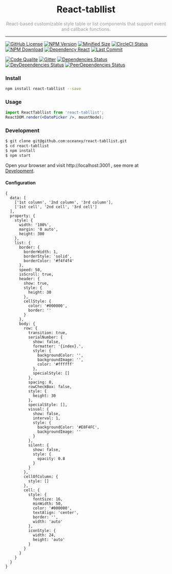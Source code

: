 <h1 align="center">React-tabllist</h1>
<div align="center" style="color: #999999">React-based customizable style table or list components that support event and callback functions.</div>

---

<!--[![TravisCI Status](https://img.shields.io/travis/oceanxy/react-tabllist/master.svg)](https://www.travis-ci.org/oceanxy/react-tabllist)-->
<!--[![codecov](https://codecov.io/gh/oceanxy/react-tabllist/branch/master/graph/badge.svg)](https://codecov.io/gh/oceanxy/react-tabllist)-->

[![GitHub License](https://img.shields.io/github/license/oceanxy/react-tabllist.svg)](https://github.com/oceanxy/react-tabllist/blob/master/LICENSE)
[![NPM Version](https://img.shields.io/npm/v/react-tabllist.svg)](https://www.npmjs.com/package/react-tabllist)
[![Minified Size](https://img.shields.io/bundlephobia/min/react-tabllist.svg)](https://bundlephobia.com/result?p=react-tabllist)
[![CircleCI Status](https://img.shields.io/circleci/project/github/oceanxy/react-tabllist/master.svg)](https://circleci.com/gh/oceanxy/react-tabllist)
[![NPM Download](https://img.shields.io/npm/dw/react-tabllist.svg)](https://www.npmjs.com/package/react-tabllist)
[![Dependency React](https://img.shields.io/npm/dependency-version/react-tabllist/peer/react.svg)]()
[![Last Commit](https://img.shields.io/github/last-commit/oceanxy/react-tabllist.svg)](https://github.com/oceanxy/react-tabllist)

[![Code Qualite](https://img.shields.io/lgtm/grade/javascript/g/oceanxy/react-tabllist.svg)](https://lgtm.com/projects/g/oceanxy/react-tabllist/context:javascript)
[![Gitter](https://img.shields.io/gitter/room/oceanxy/react-tabllist.svg)](https://gitter.im/react-tabllist/community?utm_source=share-link&utm_medium=link&utm_campaign=share-link)
[![Dependencies Status](https://david-dm.org/oceanxy/react-tabllist/status.svg)](https://david-dm.org/oceanxy/react-tabllist)
[![DevDependencies Status](https://david-dm.org/oceanxy/react-tabllist/dev-status.svg)](https://david-dm.org/oceanxy/react-tabllist?type=dev)
[![PeerDependencies Status](https://david-dm.org/oceanxy/react-tabllist/peer-status.svg)](https://david-dm.org/oceanxy/react-tabllist?type=peer)

### Install

```bash
npm install react-tabllist --save
```

### Usage

```jsx harmony
import ReactTabllist from 'react-tabllist';
ReactDOM.render(<DatePicker />, mountNode);
```

### Development

```bash
$ git clone git@github.com:oceanxy/react-tabllist.git
$ cd react-tabllist
$ npm install
$ npm start
```

Open your browser and visit http://localhost:3001 , see more at [Development]().

#### Configuration

```json5
{
  data: [
    ['1st column', '2nd column', '3rd column'],
    ['1st cell', '2nd cell', '3rd cell']
  ],
  property: {
    style: {
      width: '100%',
      margin: '0 auto',
      height: 300
    },
    list: {
      border: {
        borderWidth: 1,
        borderStyle: 'solid',
        borderColor: '#f4f4f4'
      },
      speed: 50,
      isScroll: true,
      header: {
        show: true,
        style: {
          height: 30
        },
        cellStyle: {
          color: '#000000',
          border: ''
        }
      },
      body: {
        row: {
          transition: true,
          serialNumber: {
            show: false,
            formatter: '{index}.',
            style: {
              backgroundColor: '',
              backgroundImage: '',
              color: '#ffffff'
            },
            specialStyle: []
          },
          spacing: 0,
          rowCheckBox: false,
          style: {
            height: 30
          },
          specialStyle: [],
          visual: {
            show: false,
            interval: 1,
            style: {
              backgroundColor: '#E8F4FC',
              backgroundImage: ''
            }
          },
          silent: {
            show: false,
            style: {
              opacity: 0.8
            }
          }
        },
        cellOfColumn: {
          style: []
        },
        cell: {
          style: {
            fontSize: 16,
            minWidth: 50,
            color: '#000000',
            textAlign: 'center',
            border: '',
            width: 'auto'
          },
          iconStyle: {
            width: 24,
            height: 'auto'
          }
        }
      }
    }
  }
}
```
